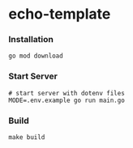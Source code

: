 # echo-template

### Installation

```shell
go mod download
```

### Start Server

```shell
# start server with dotenv files
MODE=.env.example go run main.go
```

### Build

```shell
make build
```
